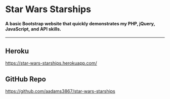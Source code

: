 # Star Wars Starships

#### A basic Bootstrap website that quickly demonstrates my PHP, jQuery, JavaScript, and API skills.
-------------

## Heroku

https://star-wars-starships.herokuapp.com/

## GitHub Repo

https://github.com/aadams3867/star-wars-starships